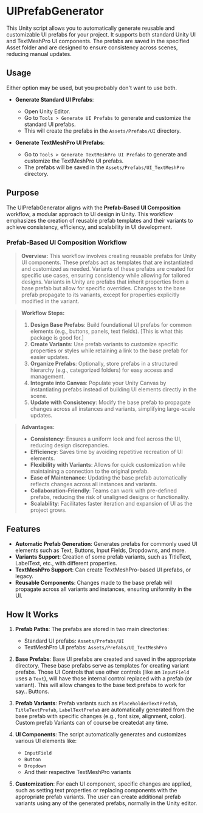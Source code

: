 # UIPrefabGenerator
This Unity script allows you to automatically generate reusable and customizable UI prefabs for your project. It supports both standard Unity UI and TextMeshPro UI components. The prefabs are saved in the specified Asset folder and are designed to ensure consistency across scenes, reducing manual updates.

## Usage
Either option may be used, but you probably don't want to use both.

- **Generate Standard UI Prefabs**:
   - Open Unity Editor.
   - Go to `Tools > Generate UI Prefabs` to generate and customize the standard UI prefabs.
   - This will create the prefabs in the `Assets/Prefabs/UI` directory.

- **Generate TextMeshPro UI Prefabs**:
   - Go to `Tools > Generate TextMeshPro UI Prefabs` to generate and customize the TextMeshPro UI prefabs.
   - The prefabs will be saved in the `Assets/Prefabs/UI_TextMeshPro` directory.

## Purpose
The UIPrefabGenerator aligns with the **Prefab-Based UI Composition** workflow, a modular approach to UI design in Unity. This workflow emphasizes the creation of reusable prefab templates and their variants to achieve consistency, efficiency, and scalability in UI development.

### Prefab-Based UI Composition Workflow

>**Overview:**
>This workflow involves creating reusable prefabs for Unity UI components. These prefabs act as templates that are instantiated and customized as needed. Variants of these prefabs are created for specific use cases, ensuring consistency while allowing for tailored designs.
>Variants in Unity are prefabs that inherit properties from a base prefab but allow for specific overrides. Changes to the base prefab propagate to its variants, except for properties explicitly modified in the variant.

>**Workflow Steps:**
>1. **Design Base Prefabs**: Build foundational UI prefabs for common elements (e.g., buttons, panels, text fields). [This is what this package is good for.]
>2. **Create Variants**: Use prefab variants to customize specific properties or styles while retaining a link to the base prefab for easier updates.
>3. **Organize Prefabs**: Optionally, store prefabs in a structured hierarchy (e.g., categorized folders) for easy access and management.
>4. **Integrate into Canvas**: Populate your Unity Canvas by instantiating prefabs instead of building UI elements directly in the scene.
>5. **Update with Consistency**: Modify the base prefab to propagate changes across all instances and variants, simplifying large-scale updates.

>**Advantages:**
>- **Consistency**: Ensures a uniform look and feel across the UI, reducing design discrepancies.
>- **Efficiency**: Saves time by avoiding repetitive recreation of UI elements.
>- **Flexibility with Variants**: Allows for quick customization while maintaining a connection to the original prefab.
>- **Ease of Maintenance**: Updating the base prefab automatically reflects changes across all instances and variants.
>- **Collaboration-Friendly**: Teams can work with pre-defined prefabs, reducing the risk of unaligned designs or functionality.
>- **Scalability**: Facilitates faster iteration and expansion of UI as the project grows.

## Features
- **Automatic Prefab Generation**: Generates prefabs for commonly used UI elements such as Text, Buttons, Input Fields, Dropdowns, and more.
- **Variants Support**: Creation of some prefab variants, such as TitleText, LabelText, etc., with different properties.
- **TextMeshPro Support**: Can create TextMeshPro-based UI prefabs, or legacy.
- **Reusable Components**: Changes made to the base prefab will propagate across all variants and instances, ensuring uniformity in the UI.

## How It Works
1. **Prefab Paths**: The prefabs are stored in two main directories:
   - Standard UI prefabs: `Assets/Prefabs/UI`
   - TextMeshPro UI prefabs: `Assets/Prefabs/UI_TextMeshPro`

2. **Base Prefabs**: Base UI prefabs are created and saved in the appropriate directory. These base prefabs serve as templates for creating variant prefabs.  Those UI Controls that use other controls (like an ``InputField`` uses a ``Text``), will have those internal control replaced with a prefab (or variant). This will allow changes to the base text prefabs to work for say.. Buttons.

3. **Prefab Variants**: Prefab variants such as `PlaceholderTextPrefab`, `TitleTextPrefab`, `LabelTextPrefab` are automatically generated from the base prefab with specific changes (e.g., font size, alignment, color).  Custom prefab Variants can of course be createdat any time.

4. **UI Components**: The script automatically generates and customizes various UI elements like:
   - `InputField`
   - `Button`
   - `Dropdown`
   - And their respective TextMeshPro variants

5. **Customization**: For each UI component, specific changes are applied, such as setting text properties or replacing components with the appropriate prefab variants. The user can create additional prefab variants using any of the generated prefabs, normally in the Unity editor.

